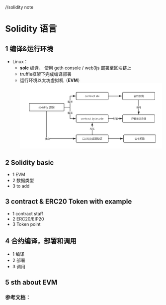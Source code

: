 //solidity note
# Solidity 语言

## 1 编译&运行环境

* Linux：
  *  **solc** 编译， 使用 geth console / web3js [部署]()至区块链上  
  *  truffle框架下完成编译部署
  *  运行环境以太坊虚拟机（**EVM**） 
  ![solidity](https://github.com/oo7ww/MyBlockChainNotes/blob/master/Pic/solidity.png)
## 2 Solidity basic

* 1 EVM 
* 2 数据类型
* 3 to add
## 3 contract & ERC20 Token with example
* 1 contract staff
* 2 ERC20/EIP20
* 3 Token point
## 4 合约编译，部署和调用
* 1 编译
* 2 部署
* 3 调用
## 5 sth about EVM

### 参考文档：
